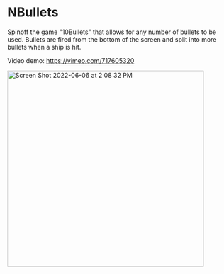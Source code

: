 # NBullets
Spinoff the game "10Bullets" that allows for any number of bullets to be used. Bullets are fired from the bottom of the screen and split into more bullets when a ship is hit.

Video demo: 
https://vimeo.com/717605320

<img width="443" alt="Screen Shot 2022-06-06 at 2 08 32 PM" src="https://user-images.githubusercontent.com/80065258/172220005-19e88a53-a9cb-4834-a927-8f5804c6968c.png">

